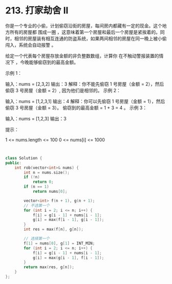 # 213. 打家劫舍 II

你是一个专业的小偷，计划偷窃沿街的房屋，每间房内都藏有一定的现金。这个地方所有的房屋都 围成一圈 ，这意味着第一个房屋和最后一个房屋是紧挨着的。同时，相邻的房屋装有相互连通的防盗系统，如果两间相邻的房屋在同一晚上被小偷闯入，系统会自动报警 。

给定一个代表每个房屋存放金额的非负整数数组，计算你 在不触动警报装置的情况下 ，今晚能够偷窃到的最高金额。

 

示例 1：

输入：nums = [2,3,2]
输出：3
解释：你不能先偷窃 1 号房屋（金额 = 2），然后偷窃 3 号房屋（金额 = 2）, 因为他们是相邻的。
示例 2：

输入：nums = [1,2,3,1]
输出：4
解释：你可以先偷窃 1 号房屋（金额 = 1），然后偷窃 3 号房屋（金额 = 3）。
     偷窃到的最高金额 = 1 + 3 = 4 。
示例 3：

输入：nums = [1,2,3]
输出：3
 

提示：

1 <= nums.length <= 100
0 <= nums[i] <= 1000


```cpp


class Solution {
public:
    int rob(vector<int>& nums) {
        int n = nums.size();
        if (!n)
            return 0;
        if (n == 1)
            return nums[0];

        vector<int> f(n + 1), g(n + 1);
        // 不选第一个
        for (int i = 2; i <= n; i++) {
            f[i] = g[i - 1] + nums[i - 1];
            g[i] = max(f[i - 1], g[i - 1]);
        }
        int res = max(f[n], g[n]);

        // 选择第一个
        f[1] = nums[0], g[1] = INT_MIN;
        for (int i = 2; i <= n; i++) {
            f[i] = g[i - 1] + nums[i - 1];
            g[i] = max(g[i - 1], f[i - 1]);
        }
        return max(res, g[n]);
    }
};

```